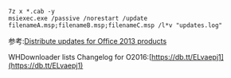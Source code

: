 ```
7z x *.cab -y
msiexec.exe /passive /norestart /update filenameA.msp;filenameB.msp;filenameC.msp /l*v "updates.log"
```

参考:[Distribute updates for Office 2013 products](https://technet.microsoft.com/en-us/library/cc178995.aspx)

WHDownloader lists Changelog for O2016:[https://db.tt/ELvaepj1](https://db.tt/ELvaepj1)
